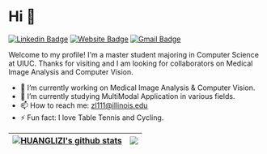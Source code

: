 # Hi 👋
 [![Linkedin Badge](https://img.shields.io/badge/-ZihanLi-blue?style=flat&logo=Linkedin&logoColor=white&link=https://www.linkedin.com/in/zihan-li-2159bb24b/)](https://www.linkedin.com/in/zihan-li-2159bb24b/)
[![Website Badge](https://img.shields.io/badge/-ZihanLi-47CCCC?style=flat&logo=Google-Chrome&logoColor=white&link=https://huanglizi.github.io/)](https://huanglizi.github.io/)
[![Gmail Badge](https://img.shields.io/badge/-ZihanLi-c14438?style=flat&logo=Gmail&logoColor=white&link=mailto:zl111@illinois.edu)](mailto:zl111@illinois.edu) 

 Welcome to my profile! I'm a master student majoring in Computer Science at UIUC.
 Thanks for visiting and I am looking for collaborators on Medical Image Analysis and Computer Vision.

- 🔭 I’m currently working on Medical Image Analysis & Computer Vision.
- 🌱 I’m currently studying MultiModal Application in various fields. 
- 📫 How to reach me: zl111@illinois.edu 
- ⚡ Fun fact: I love Table Tennis and Cycling.
<!--
**HUANGLIZI/HUANGLIZI** is a ✨ _special_ ✨ repository because its `README.md` (this file) appears on your GitHub profile.

Here are some ideas to get you started:

- 🔭 I’m currently working on ...
- 🌱 I’m currently learning ...
- 👯 I’m looking to collaborate on ...
- 🤔 I’m looking for help with ...
- 💬 Ask me about ...
- 📫 How to reach me: ...
- 😄 Pronouns: ...
- ⚡ Fun fact: ...
-->

| <a href="https://github.com/HUANGLIZI/github-readme-stats"><img align="center" src="https://github-readme-stats.vercel.app/api?username=HUANGLIZI&show_icons=true&include_all_commits=true&theme=buefy&hide_border=true&hide_rank=true" alt="HUANGLIZI's github stats" /></a> | <a href="https://github.com/HUANGLIZI/github-readme-stats"><img align="center" src="https://github-readme-stats.vercel.app/api/top-langs/?username=HUANGLIZI&layout=compact&theme=buefy&hide_border=true" /></a> |
| ------------- | ------------- |
